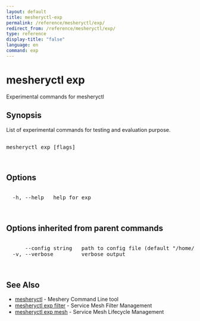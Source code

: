 ```yaml
---
layout: default
title: mesheryctl-exp
permalink: /reference/mesheryctl/exp/
redirect_from: /reference/mesheryctl/exp/
type: reference
display-title: "false"
language: en
command: exp
---
```


# mesheryctl exp

Experimental commands for mesheryctl

## Synopsis

List of experimental commands for testing and evaluation purpose.

<pre class='codeblock-pre'>
<div class='codeblock'>
mesheryctl exp [flags]

</div>
</pre> 

## Options

<pre class='codeblock-pre'>
<div class='codeblock'>
  -h, --help   help for exp

</div>
</pre>

## Options inherited from parent commands

<pre class='codeblock-pre'>
<div class='codeblock'>
      --config string   path to config file (default "/home/admin-pc/.meshery/config.yaml")
  -v, --verbose         verbose output

</div>
</pre>

## See Also

* [mesheryctl](/reference/mesheryctl/main)	 - Meshery Command Line tool
* [mesheryctl exp filter](filter/)	 - Service Mesh Filter Management
* [mesheryctl exp mesh](mesh/)	 - Service Mesh Lifecycle Management

